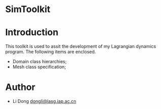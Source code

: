 SimToolkit
==========

# Introduction

This toolkit is used to assit the development of my Lagrangian dynamics
program. The following items are enclosed.

- Domain class hierarchies;
- Mesh class specification;

# Author

- Li Dong <dongli@lasg.iap.ac.cn>
